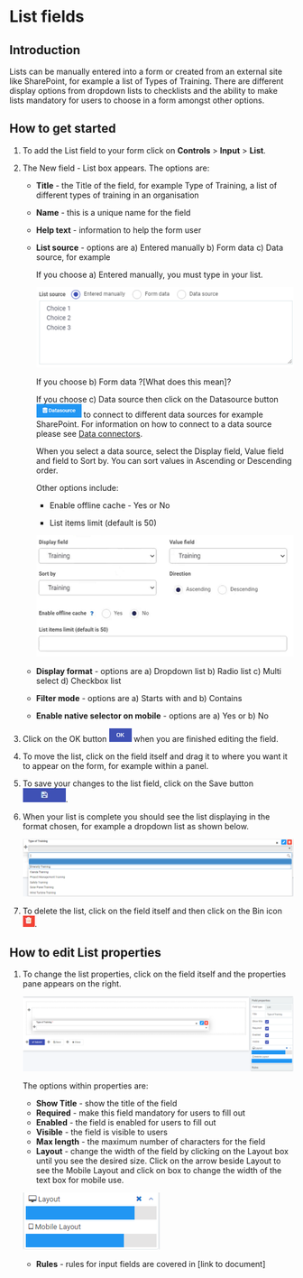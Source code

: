 # List fields

## Introduction

Lists  can be manually entered into a form or created from an external site like SharePoint, for example a list of Types of Training. There are different display options from dropdown lists to checklists and the ability to make lists mandatory for users to choose in a form amongst other options.



## How to get started

1. To add the List field to your form click on **Controls** > **Input** > **List**.

2. The New field - List box appears. The options are: 

   - **Title** - the Title of the field, for example Type of Training, a list of different types of training in an organisation

   - **Name** - this is a unique name for the field

   - **Help text** - information to help the form user

   - **List source** - options are a) Entered manually b) Form data c) Data source, for example

     If you choose a) Entered manually, you must type in your list. 

     ![Manually entered list](images/manuallist.png)

     If you choose b) Form data ?[What does this mean]?

     If you choose c) Data source then click on the Datasource button ![Data source button](images/datasource.png) to connect to different data sources for example SharePoint. For information on how to connect to a data source please see [Data connectors](connectors/ReadME.md). 

     When you select a data source, select the Display field, Value field and field to Sort by. You can sort values in Ascending or Descending order. 

     Other options include: 

     - Enable offline cache - Yes or No

     - List items limit (default is 50)

     ![Data source list options](images/datasourceops.png) 

   - **Display format** - options are a) Dropdown list b) Radio list c) Multi select d) Checkbox list

   - **Filter mode** - options are a) Starts with and b) Contains

   - **Enable native selector on mobile** - options are a) Yes or b) No

3. Click on the OK button ![OK button](images/ok.png) when you are finished editing the field. 

4. To move the list, click on the field itself and drag it to where you want it to appear on the form, for example within a panel. 

5. To save your changes to the list field, click on the Save button ![Save button](images/saveprocess.png).

6. When your list is complete you should see the list displaying in the format chosen, for example a dropdown list as shown below.

   ![Dropdown list example](images/dropdownlist.png)

7. To delete the list, click on the field itself and then click on the Bin icon ![Bin or Trash icon](images/binicon.png).

   


## How to edit List properties

1. To change the list properties, click on the field itself and the properties pane appears on the right.

   ![List properties](images/listproperties.png)

   The options within properties are:

   - **Show Title** - show the title of the field
   - **Required** - make this field mandatory for users to fill out
   - **Enabled** - the field is enabled for users to fill out
   - **Visible** - the field is visible to users
   - **Max length** - the maximum number of characters for the field
   - **Layout** - change the width of the field by clicking on the Layout box until you see the desired size. Click on the arrow beside Layout to see the Mobile Layout and click on box to change the width of the text box for mobile use.

   ![Changing text box width](images/textboxsize.png)

   - **Rules** - rules for input fields are covered in [link to document]